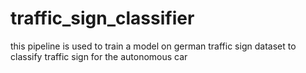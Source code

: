 # traffic_sign_classifier
this pipeline is used to train a model on german traffic sign dataset to classify traffic sign for the autonomous car
